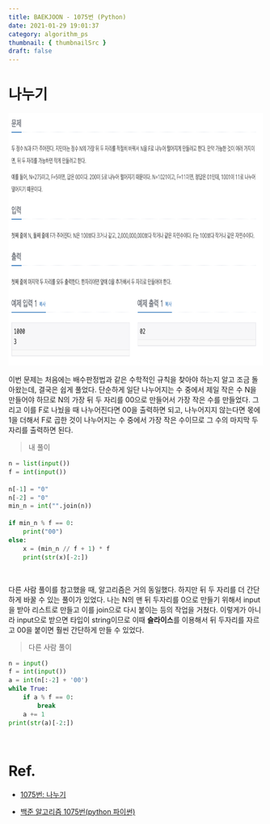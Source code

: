 ```yaml
---
title: BAEKJOON - 1075번 (Python)
date: 2021-01-29 19:01:37
category: algorithm_ps
thumbnail: { thumbnailSrc }
draft: false
---
```


# 나누기

<img src="./image/1075.png"  width="750" height="500">

</br>

이번 문제는 처음에는 배수판정법과 같은 수학적인 규칙을 찾아야 하는지 알고 조금 돌아왔는데, 결국은 쉽게 풀었다. 단순하게 일단 나누어지는 수 중에서 제일 작은 수 N을 만들어야 하므로 N의 가장 뒤 두 자리를 00으로 만들어서 가장 작은 수를 만들었다. 그리고 이를 F로 나눴을 때 나누어진다면 00을 출력하면 되고, 나누어지지 않는다면 몫에 1을 더해서 F로 곱한 것이 나누어지는 수 중에서 가장 작은 수이므로 그 수의 마지막 두 자리를 출력하면 된다. 

> 내 풀이

```python
n = list(input())
f = int(input())

n[-1] = "0"
n[-2] = "0"
min_n = int("".join(n))

if min_n % f == 0:
    print("00")
else:
    x = (min_n // f + 1) * f
    print(str(x)[-2:])
```

</br>

다른 사람 풀이를 참고했을 때, 알고리즘은 거의 동일했다. 하지만 뒤 두 자리를 더 간단하게 바꿀 수 있는 풀이가 있었다. 나는 N의 맨 뒤 두자리를 0으로 만들기 위해서 input을 받아 리스트로 만들고 이를 join으로 다시 붙이는 등의 작업을 거쳤다. 이렇게가 아니라 input으로 받으면 타입이 string이므로 이때 **슬라이스**를 이용해서 뒤 두자리를 자르고 00을 붙이면 훨씬 간단하게 만들 수 있었다.


> 다른 사람 풀이
```python
n = input()
f = int(input())
a = int(n[:-2] + '00')
while True:
    if a % f == 0:
        break
    a += 1
print(str(a)[-2:])
```

</br>

# Ref.

- [1075번: 나누기](https://www.acmicpc.net/problem/1075)

- [백준 알고리즘 1075번(python 파이썬)](https://pacific-ocean.tistory.com/109)
